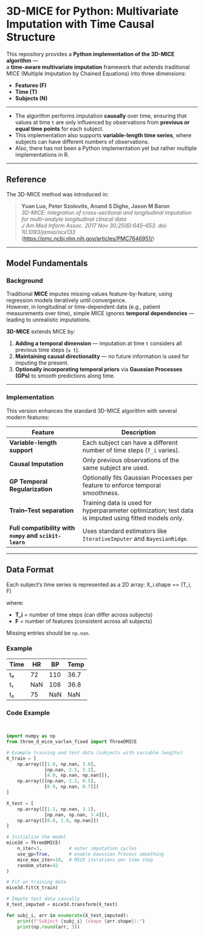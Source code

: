 # 3D-MICE for Python: Multivariate Imputation with Time Causal Structure

This repository provides a **Python implementation of the 3D-MICE algorithm** —  
a **time-aware multivariate imputation** framework that extends traditional MICE (Multiple Imputation by Chained Equations) into three dimensions:
- **Features (F)**
- **Time (T)**
- **Subjects (N)**
---
- The algorithm performs imputation **causally** over time, ensuring that values at time `t` are only influenced by observations from **previous or equal time points** for each subject.  
- This implementation also supports **variable-length time series**, where subjects can have different numbers of observations.
- Also, there has not been a Python implementation yet but rather multiple implementations in R. 
---

## Reference

The 3D-MICE method was introduced in:

> **Yuan Luo, Peter Szolovits, Anand S Dighe, Jason M Baron**  
> *3D-MICE: integration of cross-sectional and longitudinal imputation for multi-analyte longitudinal clinical data*  
> *J Am Med Inform Assoc. 2017 Nov 30;25(6):645–653. doi: 10.1093/jamia/ocx133*
> (https://pmc.ncbi.nlm.nih.gov/articles/PMC7646951/)

---

## Model Fundamentals

### Background

Traditional **MICE** imputes missing values feature-by-feature, using regression models iteratively until convergence.  
However, in longitudinal or time-dependent data (e.g., patient measurements over time), simple MICE ignores **temporal dependencies** — leading to unrealistic imputations.

**3D-MICE** extends MICE by:

1. **Adding a temporal dimension** — imputation at time `t` considers all previous time steps (`≤ t`).
2. **Maintaining causal directionality** — no future information is used for imputing the present.
3. **Optionally incorporating temporal priors** via **Gaussian Processes (GPs)** to smooth predictions along time.

---

### Implementation

This version enhances the standard 3D-MICE algorithm with several modern features:

| Feature | Description |
|----------|--------------|
| **Variable-length support** | Each subject can have a different number of time steps (`T_i` varies). |
| **Causal Imputation** | Only previous observations of the same subject are used. |
| **GP Temporal Regularization** | Optionally fits Gaussian Processes per feature to enforce temporal smoothness. |
| **Train–Test separation** | Training data is used for hyperparameter optimization; test data is imputed using fitted models only. |
| **Full compatibility with `numpy` and `scikit-learn`** | Uses standard estimators like `IterativeImputer` and `BayesianRidge`. |

---

## Data Format

Each subject’s time series is represented as a 2D array:
X_i.shape == (T_i, F)


where:
- **T_i** = number of time steps (can differ across subjects)
- **F** = number of features (consistent across all subjects)

Missing entries should be `np.nan`.

### Example

| Time | HR | BP | Temp |
|------|----|----|------|
| t₀ | 72 | 110 | 36.7 |
| t₁ | NaN | 108 | 36.8 |
| t₂ | 75 | NaN | NaN |


### Code Example

```python


import numpy as np
from three_d_mice_varlen_fixed import ThreeDMICE

# Example training and test data (subjects with variable lengths)
X_train = [
    np.array([[1.0, np.nan, 3.0],
              [np.nan, 2.5, 3.2],
              [4.0, np.nan, np.nan]]),
    np.array([[np.nan, 1.2, 0.5],
              [0.9, np.nan, 0.7]])
]

X_test = [
    np.array([[1.1, np.nan, 3.1],
              [np.nan, np.nan, 3.4]]),
    np.array([[0.8, 1.0, np.nan]])
]

# Initialize the model
mice3d = ThreeDMICE(
    n_iter=3,          # outer imputation cycles
    use_gp=True,       # enable Gaussian Process smoothing
    mice_max_iter=10,  # MICE iterations per time step
    random_state=42
)

# Fit on training data
mice3d.fit(X_train)

# Impute test data causally
X_test_imputed = mice3d.transform(X_test)

for subj_i, arr in enumerate(X_test_imputed):
    print(f"Subject {subj_i} (shape {arr.shape}):")
    print(np.round(arr, 3))
